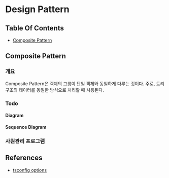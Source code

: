 # Design Pattern

## Table Of Contents

- [Composite Pattern](#composite-pattern)

## Composite Pattern

### 개요

Composite Pattern은 객체의 그룹이 단일 객체와 동일하게 다루는 것이다. 주로, 트리 구조의 데이터를 동일한 방식으로 처리할 때 사용된다.

### Todo

#### Diagram

#### Sequence Diagram

### 사원관리 프로그램

## References

- [tsconfig options](https://vomvoru.github.io/blog/tsconfig-compiler-options-kr/)
